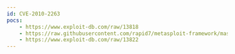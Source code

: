 ```yaml
---
id: CVE-2010-2263
pocs:
    - https://www.exploit-db.com/raw/13818
    - https://raw.githubusercontent.com/rapid7/metasploit-framework/master/modules/auxiliary/scanner/http/nginx_source_disclosure.rb
    - https://www.exploit-db.com/raw/13822
---
```

